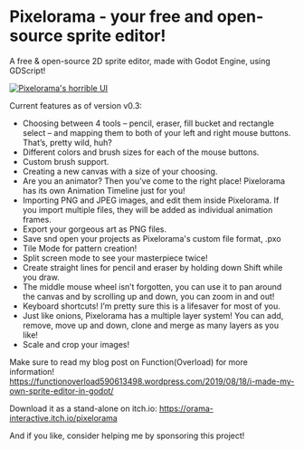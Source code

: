 # Pixelorama - your free and open-source sprite editor!
 A free & open-source 2D sprite editor, made with Godot Engine, using GDScript!
 
 [![Pixelorama's horrible UI](https://functionoverload590613498.files.wordpress.com/2019/10/screenshot_265.png)](https://www.youtube.com/watch?v=L8o8QKB8lPs)
 
Current features as of version v0.3:

- Choosing between 4 tools – pencil, eraser, fill bucket and rectangle select – and mapping them to both of your left and right mouse buttons. That’s, pretty wild, huh?
- Different colors and brush sizes for each of the mouse buttons.
- Custom brush support.
- Creating a new canvas with a size of your choosing.
- Are you an animator? Then you've come to the right place! Pixelorama has its own Animation Timeline just for you!​
- Importing PNG and JPEG images, and edit them inside Pixelorama. If you import multiple files, they will be added as individual animation frames.
- Export your gorgeous art as PNG files.
- Save snd open your projects as Pixelorama's custom file format, .pxo
- Tile Mode for pattern creation!
- Split screen mode to see your masterpiece twice!
- Create straight lines for pencil and eraser by holding down Shift while you draw.
- The middle mouse wheel isn’t forgotten, you can use it to pan around the canvas and by scrolling up and down, you can zoom in and out!
- Keyboard shortcuts! I’m pretty sure this is a lifesaver for most of you.
- Just like onions, Pixelorama has a multiple layer system! You can add, remove, move up and down, clone and merge as many layers as you like!
- Scale and crop your images!

Make sure to read my blog post on Function(Overload) for more information! https://functionoverload590613498.wordpress.com/2019/08/18/i-made-my-own-sprite-editor-in-godot/

Download it as a stand-alone on itch.io: https://orama-interactive.itch.io/pixelorama

And if you like, consider helping me by sponsoring this project!

